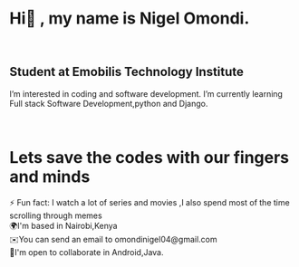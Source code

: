 <h1>Hi👋 , my name is  Nigel Omondi.</h1><br>
<h2>Student at Emobilis Technology Institute</h2>
<p> I’m interested in coding and software development.
  I’m currently learning Full stack Software Development,python and Django.</p><br>

<h1>Lets save the codes with our fingers and minds</h1>  
 ⚡ Fun fact: I watch a lot of series and movies ,I also spend most of the time scrolling through memes<br>
🌍I'm based in Nairobi,Kenya<br>
✉️You can send an email to omondinigel04@gmail.com<br>
🤝I'm open to collaborate in Android,Java. 


<!---
ThatNigel/ThatNigel is a ✨ special ✨ repository because its `README.md` (this file) appears on your GitHub profile.
You can click the Preview link to take a look at your changes.
--->
